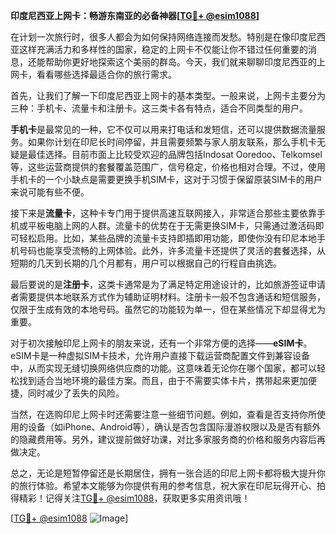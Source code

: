 **印度尼西亚上网卡：畅游东南亚的必备神器[[TG💪+ @esim1088](https://t.me/s/esim1088)]**

在计划一次旅行时，很多人都会为如何保持网络连接而发愁。特别是在像印度尼西亚这样充满活力和多样性的国家，稳定的上网卡不仅能让你不错过任何重要的消息，还能帮助你更好地探索这个美丽的群岛。今天，我们就来聊聊印度尼西亚的上网卡，看看哪些选择最适合你的旅行需求。

首先，让我们了解一下印度尼西亚上网卡的基本类型。一般来说，上网卡主要分为三种：手机卡、流量卡和注册卡。这三类卡各有特点，适合不同类型的用户。

**手机卡**是最常见的一种，它不仅可以用来打电话和发短信，还可以提供数据流量服务。如果你计划在印尼长时间停留，并且需要频繁与家人朋友联系，那么手机卡无疑是最佳选择。目前市面上比较受欢迎的品牌包括Indosat Ooredoo、Telkomsel等，这些运营商提供的套餐覆盖范围广，信号稳定，价格也相对合理。不过，使用手机卡的一个小缺点是需要更换手机SIM卡，这对于习惯于保留原装SIM卡的用户来说可能有些不便。

接下来是**流量卡**，这种卡专门用于提供高速互联网接入，非常适合那些主要依靠手机或平板电脑上网的人群。流量卡的优势在于无需更换SIM卡，只需通过激活码即可轻松启用。比如，某些品牌的流量卡支持即插即用功能，即使你没有印尼本地手机号码也能享受流畅的上网体验。此外，许多流量卡还提供了灵活的套餐选择，从短期的几天到长期的几个月都有，用户可以根据自己的行程自由挑选。

最后要说的是**注册卡**，这类卡通常是为了满足特定用途设计的，比如旅游签证申请者需要提供本地联系方式作为辅助证明材料。注册卡一般不包含通话和短信服务，仅限于生成有效的本地号码。虽然它的功能较为单一，但在某些情况下却显得尤为重要。

对于初次接触印尼上网卡的朋友来说，还有一个非常方便的选择——**eSIM卡**。eSIM卡是一种虚拟SIM卡技术，允许用户直接下载运营商配置文件到兼容设备中，从而实现无缝切换网络供应商的功能。这意味着无论你在哪个国家，都可以轻松找到适合当地环境的最佳方案。而且，由于不需要实体卡片，携带起来更加便捷，同时减少了丢失的风险。

当然，在选购印尼上网卡时还需要注意一些细节问题。例如，查看是否支持你所使用的设备（如iPhone、Android等），确认是否包含国际漫游权限以及是否有额外的隐藏费用等。另外，建议提前做好功课，对比多家服务商的价格和服务内容后再做决定。

总之，无论是短暂停留还是长期居住，拥有一张合适的印尼上网卡都将极大提升你的旅行体验。希望本文能够为你提供有用的参考信息，祝大家在印尼玩得开心、拍得精彩！记得关注[TG💪+ @esim1088](https://t.me/s/esim1088)，获取更多实用资讯哦！

[[TG💪+ @esim1088](https://t.me/s/esim1088) ![Image](https://i.postimg.cc/4NQfJmqS/Snipaste-2025-05-13-00-14-12.png)]